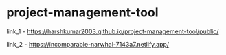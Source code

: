 # project-management-tool
link_1 - https://harshkumar2003.github.io/project-management-tool/public/

link_2 - https://incomparable-narwhal-7143a7.netlify.app/
